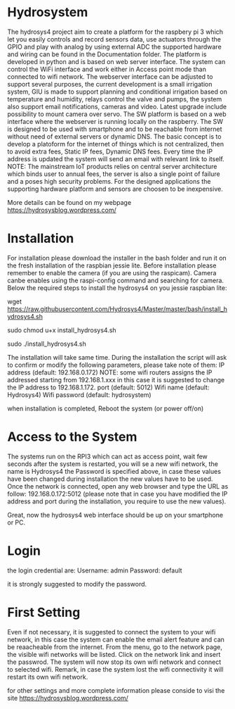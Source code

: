 # Hydrosystem

The hydrosys4 project aim to create a platform for the raspbery pi 3 which let you easily controls and record sensors data, use actuators through the GPIO and play with analog by using external ADC the supported hardware and wiring can be found in the Documentation folder. The platform is developed in python and is based on web server interface. The system can control the WiFi interface and work either in Access point mode than connected to wifi network. The webserver interface can be adjusted to support several purposes, the current development is a small irrigation system, GIU is made to support planning and conditional irrigation based on temperature and humidity, relays control the valve and pumps, the system also support email notifications, cameras and video. Latest upgrade include possibility to mount camera over servo.
The SW platform is based on a web interface where the webserver is running locally on the raspberry. The SW is designed to be used with smartphone and to be reachable from internet without need of external servers or dynamic DNS. 
The basic concept is to develop a platoform for the internet of things which is not centralized, then to avoid extra fees, Static IP fees, Dynamic DNS fees. Every time the IP address is updated the system will send an email with relevant link to itself. 
NOTE: The mainstream IoT products relies on central server architecture which binds user to annual fees, the server is also a single point of failure and a poses high security problems. 
For the designed applications the supporting hardware platform and sensors are choosen to be inexpensive.

More details can be found on my webpage https://hydrosysblog.wordpress.com/

# Installation

For installation please download the installer in the bash folder and run it on the fresh installation of the raspbian jessie lite. Before installation please remember to enable the camera (if you are using the raspicam). Camera canbe enables using the raspi-config command and searching for camera.
Below the required steps to install the hydrosys4 on you jessie raspbian lite:

wget https://raw.githubusercontent.com/Hydrosys4/Master/master/bash/install_hydrosys4.sh

sudo chmod u+x install_hydrosys4.sh

sudo ./install_hydrosys4.sh

The installation will take same time.
During the installation the script will ask to confirm or modify the following parameters, please take note of them:
IP address (default: 192.168.0.172) NOTE: some wifi routers assigns the IP addressed starting from 192.168.1.xxx in this case it is suggested to change the IP address to 192.168.1.172.
port (default: 5012)
Wifi name (default: Hydrosys4)
Wifi password (default: hydrosystem)

when installation is completed, Reboot the system (or power off/on)

# Access to the System

The systems run on the RPI3 which can act as access point, wait few seconds after the system is restarted, you will se a new wifi network, the name is Hydrosys4 the Password is specified above, in case these values have been changed during installation the new values have to be used.
Once the network is connected, open any web browser and type the URL as follow:
192.168.0.172:5012 (please note that in case you have modified the IP address and port during the installation, you require to use the new values).

Great, now the hydrosys4 web interface should be up on your smartphone or PC.


# Login

the login credential are:
Username: admin
Password: default

it is strongly suggested to modify the password.

# First Setting

Even if not necessary, it is suggested to connect the system to your wifi network, in this case the system can enable the email alert feature and can be reaacheable from the internet. 
From the menu, go to the network page, the visible wifi networks will be listed.
Click on the network link and insert the passwrod. 
The system will now stop its own wifi network and connect to selected wifi.
Remark, in case the system lost the wifi connectivity it will restart its own wifi network.

for other settings and more complete information please conside to visi the site https://hydrosysblog.wordpress.com/
